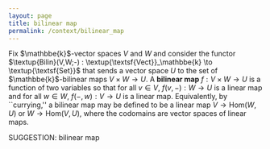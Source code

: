 ```yaml
---
layout: page
title: bilinear map
permalink: /context/bilinear_map
---
```


 Fix $\mathbbe{k}$-vector spaces $V$ and $W$ and consider the functor $\textup{Bilin}(V,W;-) : \textup{\textsf{Vect}}_\mathbbe{k} \to \textup{\textsf{Set}}$ that sends a vector space $U$ to the set of $\mathbbe{k}$-bilinear maps $V \times W \to U$. A **bilinear map** $f : V \times W \to U$ is a function of two variables so that for all $v\in V$, $f(v,-) : W \to U$ is a linear map and for all $w \in W$, $f(-,w) : V \to U$ is a linear map.  Equivalently, by ``currying,'' a bilinear map may be defined to be a linear map $V \to \mathrm{Hom}(W,U)$ or $W \to \mathrm{Hom}(V,U)$, where the codomains are vector spaces of linear maps.

SUGGESTION: bilinear map